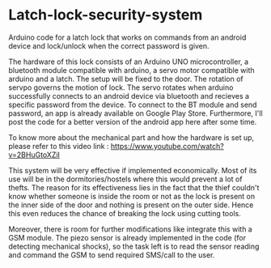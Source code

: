 # Latch-lock-security-system
Arduino code for a latch lock that works on commands from an android device and lock/unlock when the correct password is given.

The hardware of this lock consists of an Arduino UNO microcontroller, a bluetooth module compatible with arduino, a servo motor compatible with arduino and a latch. The setup will be fixed to the door. The rotation of servpo governs the motion of lock. The servo rotates when arduino successfully connects to an android device via bluetooth and recieves a specific password from the device. To connect to the BT module and send password, an app is already available on Google Play Store. Furthermore, I'll post the code for a better version of the android app here after some time. 

To know more about the mechanical part and how the hardware is set up, please refer to this video link :
https://www.youtube.com/watch?v=2BHuGtoXZiI


This system will be very effective if implemented economically. Most of its use will be in the dormitories/hostels where this would prevent a lot of thefts.  The reason for its effectiveness lies in the fact that the thief couldn't know whether someone is inside the room or not as the lock is present on the inner side of the door and nothing is present on the outer side. Hence this even reduces the chance of breaking the lock using cutting tools. 

Moreover, there is room for further modifications like integrate this with a GSM module. The piezo sensor is already implemented in the code (for detecting mechanical shocks), so the task left is to read the sensor reading and command the GSM to send required SMS/call to the user.
